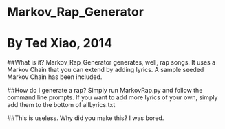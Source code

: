 # Markov_Rap_Generator
# By Ted Xiao, 2014

##What is it?
Markov_Rap_Generator generates, well, rap songs. It uses a Markov Chain that you can extend by adding lyrics. A sample seeded Markov Chain has been included.

##How do I generate a rap?
Simply run MarkovRap.py and follow the command line prompts. If you want to add more lyrics of your own, simply add them to the bottom of allLyrics.txt

##This is useless. Why did you make this?
I was bored. 
